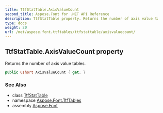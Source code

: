 ```yaml
---
title: TtfStatTable.AxisValueCount
second_title: Aspose.Font for .NET API Reference
description: TtfStatTable property. Returns the number of axis value tables
type: docs
weight: 20
url: /net/aspose.font.ttftables/ttfstattable/axisvaluecount/
---
```

## TtfStatTable.AxisValueCount property

Returns the number of axis value tables.

```csharp
public ushort AxisValueCount { get; }
```

### See Also

* class [TtfStatTable](../)
* namespace [Aspose.Font.TtfTables](../../../aspose.font.ttftables/)
* assembly [Aspose.Font](../../../)


